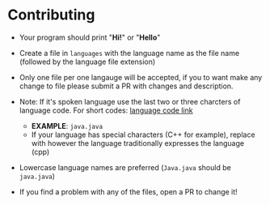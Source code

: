 Contributing
============

* Your program should print "**Hi!**" or "**Hello**"
* Create a file in `languages` with the language name as the file name (followed by the language file extension)
* Only one file per one langauge will be accepted, if you to want make any change to file please submit a PR with changes and description.
* Note:  If it's spoken language use the last two or three charcters of language code. For short codes: 
<a href = "https://www.science.co.il/language/Codes.php"> language code link </a>

  * **EXAMPLE**: `java.java`
  * If your language has special characters (C++ for example), replace with however the language traditionally expresses the language (cpp)
* Lowercase language names are preferred (`Java.java` should be `java.java`)
* If you find a problem with any of the files, open a PR to change it!
